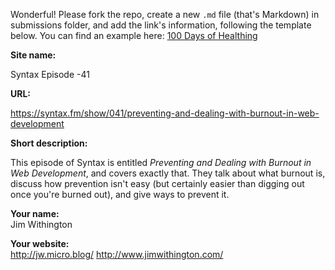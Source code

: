 Wonderful! Please fork the repo, create a new `.md` file (that's Markdown) in submissions folder, and add the link's information, following the template below. You can find an example here: [100 Days of Healthing](https://github.com/jenniferlynparsons/selfcaretech/blob/master/submissions/100-Days-of-Healthing)

**Site name:** 

Syntax Episode -41

**URL:**

https://syntax.fm/show/041/preventing-and-dealing-with-burnout-in-web-development

**Short description:**

This episode of Syntax is entitled _Preventing and Dealing with Burnout in Web Development_, and covers exactly that. They talk about what burnout is, discuss how prevention isn't easy (but certainly easier than digging out once you're burned out), and give ways to prevent it. 

**Your name:**  
Jim Withington

**Your website:**  
http://jw.micro.blog/
http://www.jimwithington.com/